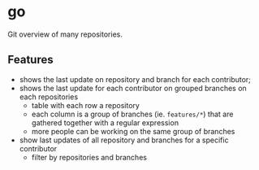 # go
Git overview of many repositories.

## Features
- shows the last update on repository and branch for each contributor;
- shows the last update for each contributor on grouped branches on each repositories
	- table with each row a repository
	- each column is a group of branches (ie. `features/*`) that are gathered together with a regular expression
	- more people can be working on the same group of branches
- show last updates of all repository and branches for a specific contributor
	- filter by repositories and branches
